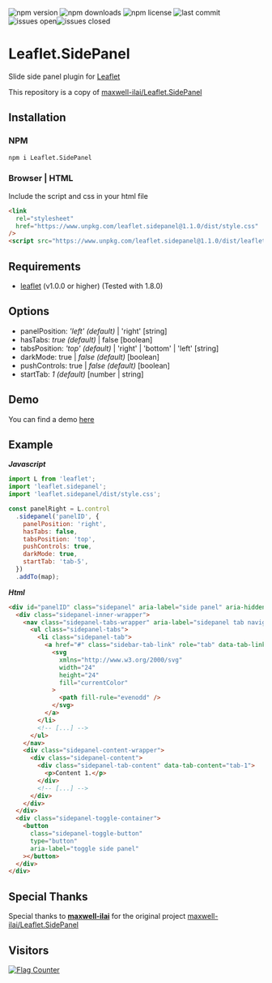 ![npm version](https://img.shields.io/npm/v/leaflet.sidepanel)
![npm downloads](https://img.shields.io/npm/dt/leaflet.sidepanel)
![npm license](https://img.shields.io/npm/l/leaflet.sidepanel)
![last commit](https://img.shields.io/github/last-commit/cyclingbyte/Leaflet.SidePanel)
![issues open](https://img.shields.io/github/issues/cyclingbyte/Leaflet.SidePanel)![issues closed](https://img.shields.io/github/issues-closed/cyclingbyte/Leaflet.SidePanel?label=)

<!-- ![npm dependents](https://img.shields.io/librariesio/dependents/npm/leaflet.sidepanel) -->
<!-- ![git stars](https://img.shields.io/github/stars/cyclingbyte/Leaflet.SidePanel) -->

# Leaflet.SidePanel

Slide side panel plugin for [Leaflet](https://leafletjs.com/ 'Leaflet Homepage')

This repository is a copy of [maxwell-ilai/Leaflet.SidePanel](https://github.com/maxwell-ilai/Leaflet.SidePanel 'Leaflet.SidePanel by maxwell-ilai')

## Installation

### NPM

```sh
npm i Leaflet.SidePanel
```

### Browser | HTML

Include the script and css in your html file

```html
<link
  rel="stylesheet"
  href="https://www.unpkg.com/leaflet.sidepanel@1.1.0/dist/style.css"
/>
<script src="https://www.unpkg.com/leaflet.sidepanel@1.1.0/dist/leaflet-sidepanel.umd.js"></script>
```

## Requirements

- [leaflet](https://github.com/Leaflet/Leaflet) (v1.0.0 or higher)
  (Tested with 1.8.0)

## Options

- panelPosition: _'left' (default)_ | 'right' [string]
- hasTabs: _true (default)_ | false [boolean]
- tabsPosition: _'top' (default)_ | 'right' | 'bottom' | 'left' [string]
- darkMode: true | _false (default)_ [boolean]
- pushControls: true | _false (default)_ [boolean]
- startTab: _1 (default)_ [number | string]

## Demo

You can find a demo [here](https://cyclingbyte.github.io/Leaflet.SidePanel/ 'Demo for Leaflet.SidePanel')

## Example

**_Javascript_**

```javascript
import L from 'leaflet';
import 'leaflet.sidepanel';
import 'leaflet.sidepanel/dist/style.css';

const panelRight = L.control
  .sidepanel('panelID', {
    panelPosition: 'right',
    hasTabs: false,
    tabsPosition: 'top',
    pushControls: true,
    darkMode: true,
    startTab: 'tab-5',
  })
  .addTo(map);
```

**_Html_**

```html
<div id="panelID" class="sidepanel" aria-label="side panel" aria-hidden="false">
  <div class="sidepanel-inner-wrapper">
    <nav class="sidepanel-tabs-wrapper" aria-label="sidepanel tab navigation">
      <ul class="sidepanel-tabs">
        <li class="sidepanel-tab">
          <a href="#" class="sidebar-tab-link" role="tab" data-tab-link="tab-1">
            <svg
              xmlns="http://www.w3.org/2000/svg"
              width="24"
              height="24"
              fill="currentColor"
            >
              <path fill-rule="evenodd" />
            </svg>
          </a>
        </li>
        <!-- [...] -->
      </ul>
    </nav>
    <div class="sidepanel-content-wrapper">
      <div class="sidepanel-content">
        <div class="sidepanel-tab-content" data-tab-content="tab-1">
          <p>Content 1.</p>
        </div>
        <!-- [...] -->
      </div>
    </div>
  </div>
  <div class="sidepanel-toggle-container">
    <button
      class="sidepanel-toggle-button"
      type="button"
      aria-label="toggle side panel"
    ></button>
  </div>
</div>
```

## Special Thanks

Special thanks to **[maxwell-ilai](https://github.com/maxwell-ilai 'Maxwell Ilai')** for the original project [maxwell-ilai/Leaflet.SidePanel](https://github.com/maxwell-ilai/Leaflet.SidePanel 'Leaflet.SidePanel by maxwell-ilai')

## Visitors

<a href="https://info.flagcounter.com/Qvel"><img src="https://s01.flagcounter.com/count2/Qvel/bg_FFFFFF/txt_000000/border_CCCCCC/columns_6/maxflags_18/viewers_0/labels_0/pageviews_1/flags_0/percent_0/" alt="Flag Counter" border="0"></a>
